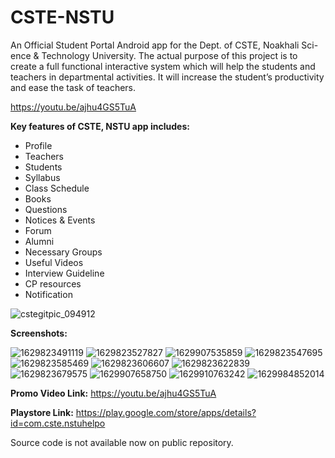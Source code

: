 # CSTE-NSTU
An Official Student Portal Android app for the Dept. of CSTE, Noakhali Sci-
ence & Technology University. The actual purpose of this project is to create
a full functional interactive system which will help the students and teachers
in departmental activities. It will increase the student’s productivity and ease
the task of teachers. 

https://youtu.be/ajhu4GS5TuA

**Key features of CSTE, NSTU app includes:** 

* Profile
* Teachers 
* Students 
* Syllabus 
* Class Schedule 
* Books 
* Questions 
* Notices & Events 
* Forum 
* Alumni 
* Necessary Groups 
* Useful Videos 
* Interview Guideline 
* CP resources 
* Notification



![cstegitpic_094912](https://user-images.githubusercontent.com/53171337/130823265-af46e308-6f72-4401-836b-45207c89e914.png)

**Screenshots:**

![1629823491119](https://user-images.githubusercontent.com/53171337/130829248-7aba2996-7ce0-483b-8904-5921815e7d01.png)
![1629823527827](https://user-images.githubusercontent.com/53171337/130829283-f260b724-dea8-49af-b966-a17d10ad75e4.png)
![1629907535859](https://user-images.githubusercontent.com/53171337/130829326-702f1fc6-5af7-49f9-aa66-8a75cf6bbc2e.png)
![1629823547695](https://user-images.githubusercontent.com/53171337/130829378-0ffb4e76-e954-4306-b4db-2514832cfaaf.png)
![1629823585469](https://user-images.githubusercontent.com/53171337/130829398-94b8e786-c491-4883-9d75-9617188990d1.png)
![1629823606607](https://user-images.githubusercontent.com/53171337/130829440-8ffa5e6b-a58b-4d92-ac0c-2aece82dd67b.png)
![1629823622839](https://user-images.githubusercontent.com/53171337/130829503-2cd76c0c-3ea0-44b5-9dd0-6a5cb094624c.png)
![1629823679575](https://user-images.githubusercontent.com/53171337/130829553-a3f6f6b1-3574-499d-b600-11fa8c97d5b0.png)
![1629907658750](https://user-images.githubusercontent.com/53171337/130829633-6a777e7c-c336-45e8-b01d-c0f7a505114b.png)
![1629910763242](https://user-images.githubusercontent.com/53171337/130833564-00a9931d-11e3-42d0-ba90-0ad03b7e9fc5.png)
![1629984852014](https://user-images.githubusercontent.com/53171337/130972326-5ea11501-f909-4737-aa76-2b24cbe84f77.png)



**Promo Video Link:** https://youtu.be/ajhu4GS5TuA

**Playstore Link:** https://play.google.com/store/apps/details?id=com.cste.nstuhelpo


Source code is not available now on public repository.
